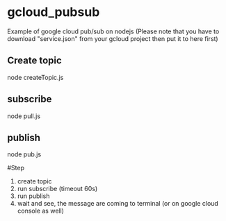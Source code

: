 # gcloud_pubsub
Example of google cloud pub/sub on nodejs
(Please note that you have to download "service.json" from your gcloud project then put it to here first)

## Create topic
node createTopic.js

## subscribe 
node pull.js

## publish 
node pub.js

#Step
1) create topic
2) run subscribe (timeout 60s)
3) run publish
4) wait and see, the message are coming to terminal (or on google cloud console as well)
